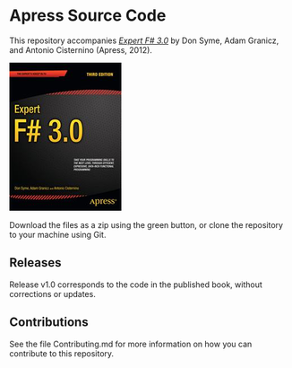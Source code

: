 # Apress Source Code

This repository accompanies [*Expert F# 3.0*](http://www.apress.com/9781430246503) by Don Syme, Adam Granicz, and Antonio Cisternino (Apress, 2012).

![Cover image](9781430246503.jpg)

Download the files as a zip using the green button, or clone the repository to your machine using Git.

## Releases

Release v1.0 corresponds to the code in the published book, without corrections or updates.

## Contributions

See the file Contributing.md for more information on how you can contribute to this repository.
